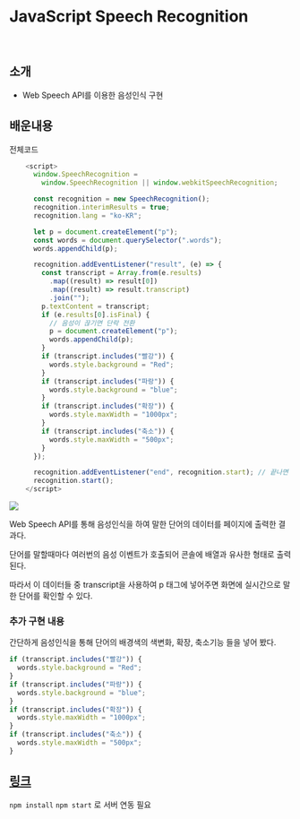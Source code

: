 # JavaScript Speech Recognition

<br>

## 소개

- Web Speech API를 이용한 음성인식 구현

## 배운내용

전체코드

```js
    <script>
      window.SpeechRecognition =
        window.SpeechRecognition || window.webkitSpeechRecognition;

      const recognition = new SpeechRecognition();
      recognition.interimResults = true;
      recognition.lang = "ko-KR";

      let p = document.createElement("p");
      const words = document.querySelector(".words");
      words.appendChild(p);

      recognition.addEventListener("result", (e) => {
        const transcript = Array.from(e.results)
          .map((result) => result[0])
          .map((result) => result.transcript)
          .join("");
        p.textContent = transcript;
        if (e.results[0].isFinal) {
          // 음성이 끊기면 단락 전환
          p = document.createElement("p");
          words.appendChild(p);
        }
        if (transcript.includes("빨강")) {
          words.style.background = "Red";
        }
        if (transcript.includes("파랑")) {
          words.style.background = "blue";
        }
        if (transcript.includes("확장")) {
          words.style.maxWidth = "1000px";
        }
        if (transcript.includes("축소")) {
          words.style.maxWidth = "500px";
        }
      });

      recognition.addEventListener("end", recognition.start); // 끝나면 다시 인식하도록 함
      recognition.start();
    </script>
```

<img src="https://i.postimg.cc/65B8LgdZ/image.png">

Web Speech API를 통해 음성인식을 하여 말한 단어의 데이터를 페이지에 출력한 결과다.

단어를 말할때마다 여러번의 음성 이벤트가 호출되어 콘솔에 배열과 유사한 형태로 출력된다.

따라서 이 데이터들 중 transcript을 사용하여 p 태그에 넣어주면 화면에 실시간으로 말한 단어를 확인할 수 있다.

### 추가 구현 내용

간단하게 음성인식을 통해 단어의 배경색의 색변화, 확장, 축소기능 들을 넣어 봤다.

```js
if (transcript.includes("빨강")) {
  words.style.background = "Red";
}
if (transcript.includes("파랑")) {
  words.style.background = "blue";
}
if (transcript.includes("확장")) {
  words.style.maxWidth = "1000px";
}
if (transcript.includes("축소")) {
  words.style.maxWidth = "500px";
}
```

## [링크](https://storied-gingersnap-67e192.netlify.app)

`npm install` `npm start` 로 서버 연동 필요
